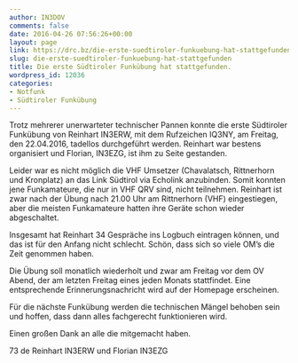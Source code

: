```yaml
---
author: IN3DOV
comments: false
date: 2016-04-26 07:56:26+00:00
layout: page
link: https://drc.bz/die-erste-suedtiroler-funkuebung-hat-stattgefunden/
slug: die-erste-suedtiroler-funkuebung-hat-stattgefunden
title: Die erste Südtiroler Funkübung hat stattgefunden.
wordpress_id: 12036
categories:
- Notfunk
- Südtiroler Funkübung
---
```


Trotz mehrerer unerwarteter technischer Pannen konnte die erste Südtiroler Funkübung von Reinhart IN3ERW, mit dem Rufzeichen IQ3NY, am Freitag, den 22.04.2016, tadellos durchgeführt werden. Reinhart war bestens organisiert und Florian, IN3EZG, ist ihm zu Seite gestanden.

Leider war es nicht möglich die VHF Umsetzer (Chavalatsch, Rittnerhorn und Kronplatz) an das Link Südtirol via Echolink anzubinden. Somit konnten jene Funkamateure, die nur in VHF QRV sind, nicht teilnehmen. Reinhart ist zwar nach der Übung nach 21.00 Uhr am Rittnerhorn (VHF) eingestiegen, aber die meisten Funkamateure hatten ihre Geräte schon wieder abgeschaltet.

Insgesamt hat Reinhart 34 Gespräche ins Logbuch eintragen können, und das ist für den Anfang nicht schlecht. Schön, dass sich so viele OM’s die Zeit genommen haben.

Die Übung soll monatlich wiederholt und zwar am Freitag vor dem OV Abend, der am letzten Freitag eines jeden Monats stattfindet. Eine entsprechende Erinnerungsnachricht wird auf der Homepage erscheinen.

Für die nächste Funkübung werden die technischen Mängel behoben sein und hoffen, dass dann alles fachgerecht funktionieren wird.

Einen großen Dank an alle die mitgemacht haben.

73 de Reinhart IN3ERW und Florian IN3EZG


